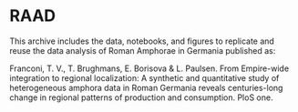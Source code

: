 # RAAD

This archive includes the data, notebooks, and figures to replicate and reuse the data analysis of Roman Amphorae in Germania published as:

Franconi, T. V., T. Brughmans, E. Borisova & L. Paulsen. From Empire-wide integration to regional localization: A synthetic and quantitative study of heterogeneous amphora data in Roman Germania reveals centuries-long change in regional patterns of production and consumption. PloS one.
